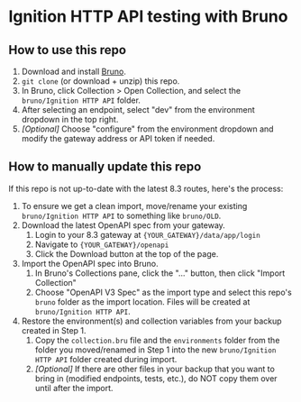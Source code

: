 # Ignition HTTP API testing with Bruno

## How to use this repo

1. Download and install [Bruno](https://www.usebruno.com/).
2. `git clone` (or download + unzip) this repo.
3. In Bruno, click Collection > Open Collection, and select the `bruno/Ignition HTTP API` folder.
4. After selecting an endpoint, select "dev" from the environment dropdown in the top right.
5. *[Optional]* Choose "configure" from the environment dropdown and modify the gateway address or API token if needed.

## How to manually update this repo

If this repo is not up-to-date with the latest 8.3 routes, here's the process:

1. To ensure we get a clean import, move/rename your existing `bruno/Ignition HTTP API` to something like `bruno/OLD`.
2. Download the latest OpenAPI spec from your gateway.
   1. Login to your 8.3 gateway at `{YOUR_GATEWAY}/data/app/login`
   2. Navigate to `{YOUR_GATEWAY}/openapi`
   3. Click the Download button at the top of the page.
3. Import the OpenAPI spec into Bruno.
   1. In Bruno's Collections pane, click the "..." button, then click "Import Collection"
   2. Choose "OpenAPI V3 Spec" as the import type and select this repo's `bruno` folder as the import location. Files will be created at `bruno/Ignition HTTP API`.
5. Restore the environment(s) and collection variables from your backup created in Step 1.
   1. Copy the `collection.bru` file and the `environments` folder from the folder you moved/renamed in Step 1 into the new `bruno/Ignition HTTP API` folder created during import.
   2. *[Optional]* If there are other files in your backup that you want to bring in (modified endpoints, tests, etc.), do NOT copy them over until after the import.

